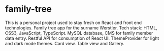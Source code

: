# family-tree
 
This is a personal project used to stay fresh on React and front end technologies.
Family tree app for the surname Werstler. 
Tech stack: HTML, CSS3, JavaScript, TypeScript.
MySQL database, CMS for family member data entry. 
Restful API for consumption of React UI.
ThemeProvider for light and dark mode themes.
Card view. Table view and Gallery.